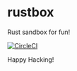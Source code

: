 # rustbox

Rust sandbox for fun!

[![CircleCI]](https://circleci.com/gh/keithnoguchi/workflows/rustbox)

[CircleCI]: https://circleci.com/gh/keithnoguchi/rustbox.svg?style=svg

Happy Hacking!
